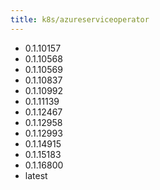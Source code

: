 ```yaml
---
title: k8s/azureserviceoperator
---
```

- 0.1.10157
- 0.1.10568
- 0.1.10569
- 0.1.10837
- 0.1.10992
- 0.1.11139
- 0.1.12467
- 0.1.12958
- 0.1.12993
- 0.1.14915
- 0.1.15183
- 0.1.16800
- latest
